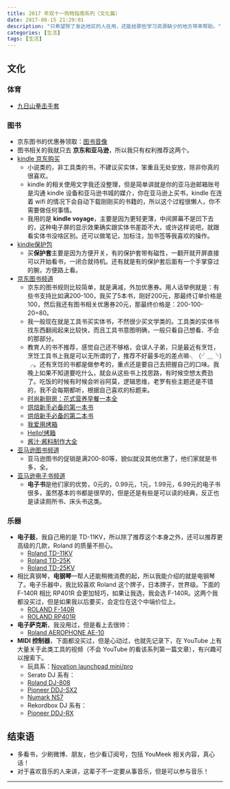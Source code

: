 ```yaml
---
title: 2017 年双十一购物指南系列（文化篇）
date: 2017-08-15 21:29:01
description: "只希望除了发达地区的人在用，还能给那些学习资源缺少的地方带来帮助。"
categories: [生活]
tags: [生活]
---
```



## 文化

### 体育

- [九日山拳击手套](http://search.jd.com/Search?keyword=%E4%B9%9D%E6%97%A5%E5%B1%B1%E6%8B%B3%E5%87%BB%E6%89%8B%E5%A5%97&enc=utf-8&cu=true&utm_source=ads-union.jd.com&utm_medium=tuiguang&utm_campaign=t_248690136_&utm_term=5592f548978b4b1e86a514a4779f8cf9-p_669693165&abt=3)


### 图书

- 京东图书的优惠券领取：[图书音像](https://sale.jd.com/act/m2UDe4KZwJA.html?cpdad=1DLSUE)
- 图书相关的我就只去 **京东和亚马逊**，所以我只有权利推荐这两个。
- [kindle 京东购买](http://search.jd.com/Search?keyword=kindle&enc=utf-8&cu=true&utm_source=ads.union.jd.com&utm_medium=tuiguang&utm_campaign=t_248690136_&utm_term=d5d59778a73b48c580b475eee9f51c4f-p_276666007&abt=3)
    - 小说类的，非工具类的书，不建议买实体，笨重且无处安放，除非你真的很喜欢。
    - kindle 的相关使用文字我还没整理，但是简单讲就是你的亚马逊邮箱账号是沟通 kindle 设备和亚马逊书城的媒介，你在亚马逊上买书，kindle 在连着 wifi 的情况下会自动下载刚刚买的书籍的，所以这个过程很懒人，你不需要做任何事情。
    - 我用的是 **kindle voyage**，主要是因为更轻更薄，中间屏幕不是凹下去的，这种电子屏的显示效果确实跟实体书差距不大，或许这样说吧，就跟看实体书没啥区别。还可以做笔记，加标注，加书签等我喜欢的操作。
- [kindle保护包](http://search.jd.com/Search?keyword=kindle%20%E4%BF%9D%E6%8A%A4%E5%A5%97&enc=utf-8&cu=true&utm_source=ads.union.jd.com&utm_medium=tuiguang&utm_campaign=t_248690136_&utm_term=386d75f7ab024d21be1432275f497c3d-p_276666007&abt=3)
    - 买**保护套**主要是因为方便开关，有的保护套带有磁性，一翻开就开屏直接可以开始看书，一闭合就待机。还有就是有的保护套后面有一个手掌穿过的腕，方便路上看。
- [京东图书频道](http://union.click.jd.com/jdc?e=&p=AyICZRprEAIQA1MbUxIyVlgNRQQlW1dCFBBFC1FMWQ8EAEAdQFkJBWtIVREBLU0gT2dMUyZ8I1wHdhlQYQ9TDh43Vh5SEgUbB1EeaxYHGwBdGlsXBSI3NGlrXmwTN1EYXhQAGgJRGWsVBxQOUBpTFgUTBlEZaxIySUMASxlKMiI%3D&t=W1dCFBBFC1FMWQ8EAEAdQFkJBQ%3D%3D)
    - 京东的图书规则比较简单，就是满减，外加优惠券。用人话举例就是：有些书支持比如满200-100，我买了5本书，刚好200元，那最终订单价格是100，然后我还有图书相关优惠券20元，那最终价格是：200-100-20=80。
    - 我一般现在就是工具书买实体书，不然很少买文学类的。工具类的实体书找东西翻阅起来比较快，而且工具书意图明确，一般只看自己想看、不会的那部分。
    - 教育人的书不推荐，感觉自己还不够格，会误人子弟，只是最近有烹饪，烹饪工具书上我是可以无所谓的了，推荐不好最多吃的差点嘛╮（╯＿╰）╭。还有烹饪的书都是做参考的，重点还是要自己去把握自己的口味。我晚上如果不知道要吃什么，就会从这些书上找思路，有时候空想太费劲了。吃饭的时候有时候会听谷阿莫，逻辑思维，老罗有些主题还是不错的，我不会每期都听，根据自己喜欢的标题来。
    - [时尚新厨房：花式营养早餐一本全](http://search.jd.com/Search?keyword=%E6%97%B6%E5%B0%9A%E6%96%B0%E5%8E%A8%E6%88%BF%EF%BC%9A%E8%8A%B1%E5%BC%8F%E8%90%A5%E5%85%BB%E6%97%A9%E9%A4%90%E4%B8%80%E6%9C%AC%E5%85%A8&enc=utf-8&cu=true&utm_source=ads.union.jd.com&utm_medium=tuiguang&utm_campaign=t_248690136_&utm_term=b7bb8fa70a2f4c68a1316daad6b93f94-p_276666007&abt=3)
    - [烘焙新手必备的第一本书](http://search.jd.com/Search?keyword=%E7%83%98%E7%84%99%E6%96%B0%E6%89%8B%E5%BF%85%E5%A4%87%E7%9A%84%E7%AC%AC%E4%B8%80%E6%9C%AC%E4%B9%A6&enc=utf-8&cu=true&utm_source=ads.union.jd.com&utm_medium=tuiguang&utm_campaign=t_248690136_&utm_term=d7a9595940a34586b708d46fc951f986-p_276666007&abt=3)
    - [烘焙新手必备的第二本书](http://search.jd.com/Search?keyword=%E7%83%98%E7%84%99%E6%96%B0%E6%89%8B%E5%BF%85%E5%A4%87%E7%9A%84%E7%AC%AC%E4%BA%8C%E6%9C%AC%E4%B9%A6&enc=utf-8&cu=true&utm_source=ads.union.jd.com&utm_medium=tuiguang&utm_campaign=t_248690136_&utm_term=3a3a9d45c61648aab6cddd02ca672d2e-p_276666007&abt=3)
    - [我爱用烤箱](http://search.jd.com/Search?keyword=%E6%88%91%E7%88%B1%E7%94%A8%E7%83%A4%E7%AE%B1&enc=utf-8&cu=true&utm_source=ads.union.jd.com&utm_medium=tuiguang&utm_campaign=t_248690136_&utm_term=a111208831e94015936088f7d5f87148-p_276666007&abt=3)
    - [Hello!烤箱](http://search.jd.com/Search?keyword=Hello!%E7%83%A4%E7%AE%B1&enc=utf-8&cu=true&utm_source=ads.union.jd.com&utm_medium=tuiguang&utm_campaign=t_248690136_&utm_term=cbc58eda8e1d4551ba0db89f29093d9d-p_276666007&abt=3)
    - [酱汁·酱料制作大全](http://search.jd.com/Search?keyword=%E9%85%B1%E6%B1%81%C2%B7%E9%85%B1%E6%96%99%E5%88%B6%E4%BD%9C%E5%A4%A7%E5%85%A8&enc=utf-8&cu=true&utm_source=ads.union.jd.com&utm_medium=tuiguang&utm_campaign=t_248690136_&utm_term=1738579a047143bd97d0b8c4aff58088-p_276666007&abt=3)
- [亚马逊图书频道](https://www.amazon.cn/b?_encoding=UTF8&camp=536&creative=3200&linkCode=ur2&node=658390051&tag=you08-23)
    - 亚马逊图书的促销是满200-80等，貌似就没其他优惠了，他们家就是书多，全。
- [亚马逊电子书频道](https://www.amazon.cn/b?_encoding=UTF8&camp=536&creative=3200&linkCode=ur2&node=116169071&tag=you08-23)
    - **电子书**是他们家的优势，0元的，0.99元，1元，1.99元，6.99元的电子书很多，虽然基本的书都是很早的，但是还是有些是可以读的经典，反正也是读读厕所书、床头书这类。

### 乐器

- **电子鼓**，我自己用的是 TD-11KV，所以除了推荐这个本身之外，还可以推荐更高级的几款，Roland 的质量不担心。
    - [Roland TD-11KV](http://search.jd.com/Search?keyword=Roland%20TD-11KV&enc=utf-8&cu=true&utm_source=ads.union.jd.com&utm_medium=tuiguang&utm_campaign=t_248690136_&utm_term=44ceeca5b03841909abb0664d0c48445-p_276666007&abt=3)
    - [Roland TD-25K](http://search.jd.com/Search?keyword=Roland%20TD-25K&enc=utf-8&cu=true&utm_source=ads.union.jd.com&utm_medium=tuiguang&utm_campaign=t_248690136_&utm_term=769f6ccc46634cf38f87b2d4269449dc-p_276666007&abt=3)
    - [Roland TD-25KV](http://search.jd.com/Search?keyword=Roland%20TD-25KV&enc=utf-8&cu=true&utm_source=ads.union.jd.com&utm_medium=tuiguang&utm_campaign=t_248690136_&utm_term=f9078be56d9b4b0abc1e9a9d5bbaece8-p_276666007&abt=3)
- 相比真钢琴，**电钢琴**一帮人还能稍微消费的起，所以我能介绍的就是电钢琴了。电子乐器中，我比较喜欢 Roland 这个牌子，日本牌子，世界级。下面的 F-140R 相比 RP401R 会更加轻巧，如果让我选，我会选 F-140R。这两个我都没买过，但是如果我以后要买，会定位在这个中端价位上。
    - [ROLAND F-140R](http://search.jd.com/Search?keyword=ROLAND%20F-140R&enc=utf-8&cu=true&utm_source=ads.union.jd.com&utm_medium=tuiguang&utm_campaign=t_248690136_&utm_term=b0710d8141ef43b4a949a20e102b13ef-p_276666007&abt=3)
    - [ROLAND RP401R](http://search.jd.com/Search?keyword=ROLAND%20RP401R&enc=utf-8&cu=true&utm_source=ads.union.jd.com&utm_medium=tuiguang&utm_campaign=t_248690136_&utm_term=c2e393165f6c44a0b0b2c78af1560baf-p_276666007&abt=3)
- **电子萨克斯**，我没用过，但是看上去很帅：
    - [Roland AEROPHONE AE-10](http://search.jd.com/Search?keyword=Roland%20AEROPHONE%20AE-10&enc=utf-8&cu=true&utm_source=ads.union.jd.com&utm_medium=tuiguang&utm_campaign=t_248690136_&utm_term=088258b623364525a10abfa944f18ec9-p_276666007&abt=3)
- **MIDI 控制器**，下面都没买过，但是心动过，也就先记录下，在 YouTube 上有大量关于此类工具的视频（不会 YouTube 的看该系列第一篇文章），有兴趣可以搜索下。
    - 玩具系：[Novation launchpad mini/pro](http://search.jd.com/Search?keyword=Novation%20launchpad&enc=utf-8&cu=true&utm_source=ads.union.jd.com&utm_medium=tuiguang&utm_campaign=t_248690136_&utm_term=7ce121ec66e542d8b3953fe678d8b057-p_276666007&abt=3)
    - Serato DJ 系有：
    - [Roland DJ-808](https://www.roland.com/global/products/dj-808/)
    - [Pioneer DDJ-SX2](https://list.tmall.com/search_product.htm?q=Pioneer+DDJ-SX2&type=p&vmarket=&spm=a222r.8215186.a2227oh.d100&from=..pc_1_searchbutton)
    - [Numark NS7](https://s.taobao.com/search?q=Numark+NS7&imgfile=&commend=all&ssid=s5-e&search_type=item&sourceId=tb.index&spm=a21bo.50862.201856-taobao-item.1&ie=utf8&initiative_id=tbindexz_20161106)
    - Rekordbox DJ 系有：
    - [Pioneer DDJ-RX](https://list.tmall.com/search_product.htm?q=Pioneer+DDJ-RX&type=p&vmarket=&spm=a222r.8215186.a2227oh.d100&from=..pc_1_searchbutton)
     
## 结束语

- 多看书，少刷微博、朋友，也少看订阅号，包括 YouMeek 相关内容，真心话！
- 对于喜欢音乐的人来讲，这辈子不一定要从事音乐，但是可以参与音乐！

-----------------------------------

<script type="text/javascript">var jd_union_pid="669693165";var jd_union_euid="";</script><script type="text/javascript" src="//ads.union.jd.com/static/js/union.js"></script>


